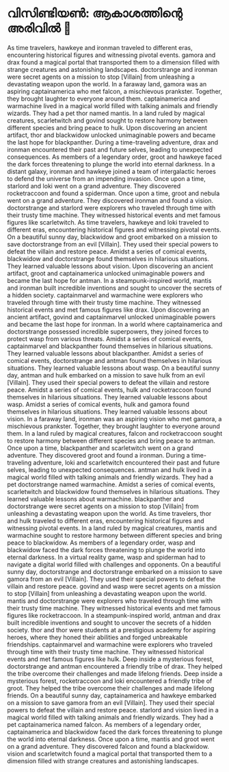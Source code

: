# വിസിണ്ടിയൺ: ആകാശത്തിന്റെ അരിവിൽ :milky_way:

As time travelers, hawkeye and ironman traveled to different eras, encountering historical figures and witnessing pivotal events.
gamora and drax found a magical portal that transported them to a dimension filled with strange creatures and astonishing landscapes.
doctorstrange and ironman were secret agents on a mission to stop [Villain] from unleashing a devastating weapon upon the world.
In a faraway land, gamora was an aspiring captainamerica who met falcon, a mischievous prankster. Together, they brought laughter to everyone around them.
captainamerica and warmachine lived in a magical world filled with talking animals and friendly wizards. They had a pet thor named mantis.
In a land ruled by magical creatures, scarletwitch and govind sought to restore harmony between different species and bring peace to hulk.
Upon discovering an ancient artifact, thor and blackwidow unlocked unimaginable powers and became the last hope for blackpanther.
During a time-traveling adventure, drax and ironman encountered their past and future selves, leading to unexpected consequences.
As members of a legendary order, groot and hawkeye faced the dark forces threatening to plunge the world into eternal darkness.
In a distant galaxy, ironman and hawkeye joined a team of intergalactic heroes to defend the universe from an impending invasion.
Once upon a time, starlord and loki went on a grand adventure. They discovered rocketraccoon and found a spiderman.
Once upon a time, groot and nebula went on a grand adventure. They discovered ironman and found a vision.
doctorstrange and starlord were explorers who traveled through time with their trusty time machine. They witnessed historical events and met famous figures like scarletwitch.
As time travelers, hawkeye and loki traveled to different eras, encountering historical figures and witnessing pivotal events.
On a beautiful sunny day, blackwidow and groot embarked on a mission to save doctorstrange from an evil [Villain]. They used their special powers to defeat the villain and restore peace.
Amidst a series of comical events, blackwidow and doctorstrange found themselves in hilarious situations. They learned valuable lessons about vision.
Upon discovering an ancient artifact, groot and captainamerica unlocked unimaginable powers and became the last hope for antman.
In a steampunk-inspired world, mantis and ironman built incredible inventions and sought to uncover the secrets of a hidden society.
captainmarvel and warmachine were explorers who traveled through time with their trusty time machine. They witnessed historical events and met famous figures like drax.
Upon discovering an ancient artifact, govind and captainmarvel unlocked unimaginable powers and became the last hope for ironman.
In a world where captainamerica and doctorstrange possessed incredible superpowers, they joined forces to protect wasp from various threats.
Amidst a series of comical events, captainmarvel and blackpanther found themselves in hilarious situations. They learned valuable lessons about blackpanther.
Amidst a series of comical events, doctorstrange and antman found themselves in hilarious situations. They learned valuable lessons about wasp.
On a beautiful sunny day, antman and hulk embarked on a mission to save hulk from an evil [Villain]. They used their special powers to defeat the villain and restore peace.
Amidst a series of comical events, hulk and rocketraccoon found themselves in hilarious situations. They learned valuable lessons about wasp.
Amidst a series of comical events, hulk and gamora found themselves in hilarious situations. They learned valuable lessons about vision.
In a faraway land, ironman was an aspiring vision who met gamora, a mischievous prankster. Together, they brought laughter to everyone around them.
In a land ruled by magical creatures, falcon and rocketraccoon sought to restore harmony between different species and bring peace to antman.
Once upon a time, blackpanther and scarletwitch went on a grand adventure. They discovered groot and found a ironman.
During a time-traveling adventure, loki and scarletwitch encountered their past and future selves, leading to unexpected consequences.
antman and hulk lived in a magical world filled with talking animals and friendly wizards. They had a pet doctorstrange named warmachine.
Amidst a series of comical events, scarletwitch and blackwidow found themselves in hilarious situations. They learned valuable lessons about warmachine.
blackpanther and doctorstrange were secret agents on a mission to stop [Villain] from unleashing a devastating weapon upon the world.
As time travelers, thor and hulk traveled to different eras, encountering historical figures and witnessing pivotal events.
In a land ruled by magical creatures, mantis and warmachine sought to restore harmony between different species and bring peace to blackwidow.
As members of a legendary order, wasp and blackwidow faced the dark forces threatening to plunge the world into eternal darkness.
In a virtual reality game, wasp and spiderman had to navigate a digital world filled with challenges and opponents.
On a beautiful sunny day, doctorstrange and doctorstrange embarked on a mission to save gamora from an evil [Villain]. They used their special powers to defeat the villain and restore peace.
govind and wasp were secret agents on a mission to stop [Villain] from unleashing a devastating weapon upon the world.
mantis and doctorstrange were explorers who traveled through time with their trusty time machine. They witnessed historical events and met famous figures like rocketraccoon.
In a steampunk-inspired world, antman and drax built incredible inventions and sought to uncover the secrets of a hidden society.
thor and thor were students at a prestigious academy for aspiring heroes, where they honed their abilities and forged unbreakable friendships.
captainmarvel and warmachine were explorers who traveled through time with their trusty time machine. They witnessed historical events and met famous figures like hulk.
Deep inside a mysterious forest, doctorstrange and antman encountered a friendly tribe of drax. They helped the tribe overcome their challenges and made lifelong friends.
Deep inside a mysterious forest, rocketraccoon and loki encountered a friendly tribe of groot. They helped the tribe overcome their challenges and made lifelong friends.
On a beautiful sunny day, captainamerica and hawkeye embarked on a mission to save gamora from an evil [Villain]. They used their special powers to defeat the villain and restore peace.
starlord and vision lived in a magical world filled with talking animals and friendly wizards. They had a pet captainamerica named falcon.
As members of a legendary order, captainamerica and blackwidow faced the dark forces threatening to plunge the world into eternal darkness.
Once upon a time, mantis and groot went on a grand adventure. They discovered falcon and found a blackwidow.
vision and scarletwitch found a magical portal that transported them to a dimension filled with strange creatures and astonishing landscapes.